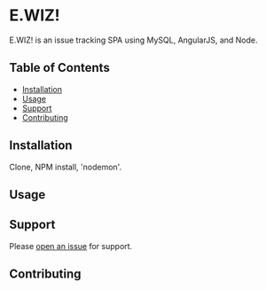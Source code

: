 # E.WIZ!

E.WIZ! is an issue tracking SPA using MySQL, AngularJS, and Node.

## Table of Contents

- [Installation](#installation)
- [Usage](#usage)
- [Support](#support)
- [Contributing](#contributing)

## Installation

Clone, NPM install, 'nodemon'.

## Usage


## Support

Please [open an issue](#) for support.

## Contributing
